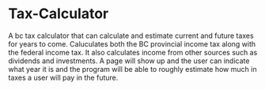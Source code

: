# Tax-Calculator
A bc tax calculator that can calculate and estimate current and future taxes for years to come.
Caluculates both the BC provincial income tax along with the federal income tax. It also calculates income from other sources such as dividends and investments.
A page will show up and the user can indicate what year it is and the program will be able to roughly estimate how much in taxes a user will pay in the future.
